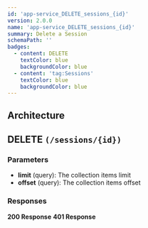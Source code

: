 ```yaml
---
id: 'app-service_DELETE_sessions_{id}'
version: 2.0.0
name: 'app-service_DELETE_sessions_{id}'
summary: Delete a Session
schemaPath: ''
badges:
  - content: DELETE
    textColor: blue
    backgroundColor: blue
  - content: 'tag:Sessions'
    textColor: blue
    backgroundColor: blue
---
```

## Architecture
<NodeGraph />



## DELETE `(/sessions/{id})`

### Parameters
- **limit** (query): The collection items limit
- **offset** (query): The collection items offset




### Responses
**200 Response**
<SchemaViewer file="response-200.json" maxHeight="500" id="response-200" />
      **401 Response**
<SchemaViewer file="response-401.json" maxHeight="500" id="response-401" />
